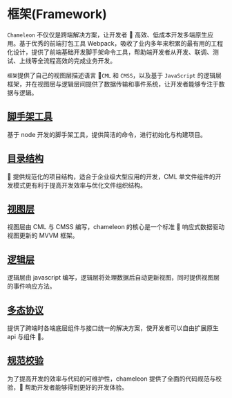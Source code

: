 # 框架(Framework)

`Chameleon` 不仅仅是跨端解决方案，让开发者  高效、低成本开发多端原生应用。基于优秀的前端打包工具 Webpack，吸收了业内多年来积累的最有用的工程化设计，提供了前端基础开发脚手架命令工具，帮助端开发者从开发、联调、测试、上线等全流程高效的完成业务开发。

`框架`提供了自己的视图层描述语言 `CML` 和 `CMSS`，以及基于 `JavaScript` 的逻辑层框架，并在视图层与逻辑层间提供了数据传输和事件系统，让开发者能够专注于数据与逻辑。

## [脚手架工具](../quick_start/cml_cmd.html)

基于 node 开发的脚手架工具，提供简洁的命令，进行初始化与构建项目。

## [目录结构](./structure.html)

 提供规范化的项目结构，适合于企业级大型应用的开发，CML 单文件组件的开发模式更有利于提高开发效率与优化文件组织结构。

## [视图层](../view/view.html)

视图层由 CML 与 CMSS 编写，chameleon 的核心是一个标准  响应式数据驱动视图更新的 MVVM 框架。

## [逻辑层](../logic/logic.html)

逻辑层由 javascript 编写，逻辑层将处理数据后自动更新视图，同时提供视图层的事件响应方法。

## [多态协议](./polymorphism/intro.html)

提供了跨端时各端底层组件与接口统一的解决方案，使开发者可以自由扩展原生 api 与组件 。

## [规范校验](./polymorphism/standards.html)

为了提高开发的效率与代码的可维护性，chameleon 提供了全面的代码规范与校验， 帮助开发者能够得到更好的开发体验。
